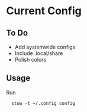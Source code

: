 # Current Config

## To Do
- Add systemwide configs
- Include .local/share
- Polish colors

## Usage
Run

``` shell
  stow -t ~/.config config
```
